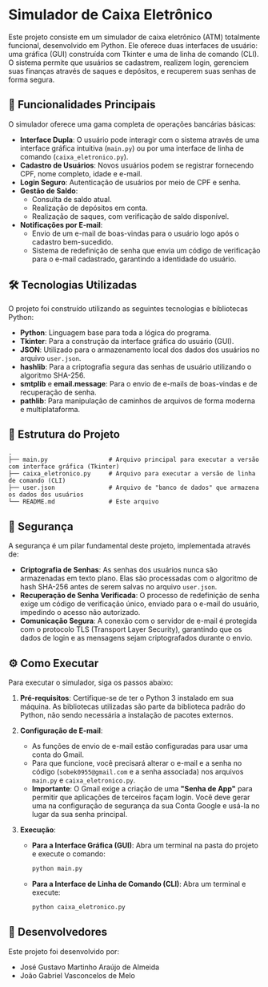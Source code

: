 # Simulador de Caixa Eletrônico

Este projeto consiste em um simulador de caixa eletrônico (ATM) totalmente funcional, desenvolvido em Python. Ele oferece duas interfaces de usuário: uma gráfica (GUI) construída com Tkinter e uma de linha de comando (CLI). O sistema permite que usuários se cadastrem, realizem login, gerenciem suas finanças através de saques e depósitos, e recuperem suas senhas de forma segura.

## 🚀 Funcionalidades Principais

O simulador oferece uma gama completa de operações bancárias básicas:

-   **Interface Dupla**: O usuário pode interagir com o sistema através de uma interface gráfica intuitiva (`main.py`) ou por uma interface de linha de comando (`caixa_eletronico.py`).
-   **Cadastro de Usuários**: Novos usuários podem se registrar fornecendo CPF, nome completo, idade e e-mail.
-   **Login Seguro**: Autenticação de usuários por meio de CPF e senha.
-   **Gestão de Saldo**:
    -   Consulta de saldo atual.
    -   Realização de depósitos em conta.
    -   Realização de saques, com verificação de saldo disponível.
-   **Notificações por E-mail**:
    -   Envio de um e-mail de boas-vindas para o usuário logo após o cadastro bem-sucedido.
    -   Sistema de redefinição de senha que envia um código de verificação para o e-mail cadastrado, garantindo a identidade do usuário.

## 🛠️ Tecnologias Utilizadas

O projeto foi construído utilizando as seguintes tecnologias e bibliotecas Python:

-   **Python**: Linguagem base para toda a lógica do programa.
-   **Tkinter**: Para a construção da interface gráfica do usuário (GUI).
-   **JSON**: Utilizado para o armazenamento local dos dados dos usuários no arquivo `user.json`.
-   **hashlib**: Para a criptografia segura das senhas de usuário utilizando o algoritmo SHA-256.
-   **smtplib** e **email.message**: Para o envio de e-mails de boas-vindas e de recuperação de senha.
-   **pathlib**: Para manipulação de caminhos de arquivos de forma moderna e multiplataforma.

## 📂 Estrutura do Projeto

```
.
├── main.py                 # Arquivo principal para executar a versão com interface gráfica (Tkinter)
├── caixa_eletronico.py     # Arquivo para executar a versão de linha de comando (CLI)
├── user.json               # Arquivo de "banco de dados" que armazena os dados dos usuários
└── README.md               # Este arquivo
```

## 🔐 Segurança

A segurança é um pilar fundamental deste projeto, implementada através de:

-   **Criptografia de Senhas**: As senhas dos usuários nunca são armazenadas em texto plano. Elas são processadas com o algoritmo de hash SHA-256 antes de serem salvas no arquivo `user.json`.
-   **Recuperação de Senha Verificada**: O processo de redefinição de senha exige um código de verificação único, enviado para o e-mail do usuário, impedindo o acesso não autorizado.
-   **Comunicação Segura**: A conexão com o servidor de e-mail é protegida com o protocolo TLS (Transport Layer Security), garantindo que os dados de login e as mensagens sejam criptografados durante o envio.

## ⚙️ Como Executar

Para executar o simulador, siga os passos abaixo:

1.  **Pré-requisitos**: Certifique-se de ter o Python 3 instalado em sua máquina. As bibliotecas utilizadas são parte da biblioteca padrão do Python, não sendo necessária a instalação de pacotes externos.

2.  **Configuração de E-mail**:
    -   As funções de envio de e-mail estão configuradas para usar uma conta do Gmail.
    -   Para que funcione, você precisará alterar o e-mail e a senha no código (`sobek0955@gmail.com` e a senha associada) nos arquivos `main.py` e `caixa_eletronico.py`.
    -   **Importante**: O Gmail exige a criação de uma **"Senha de App"** para permitir que aplicações de terceiros façam login. Você deve gerar uma na configuração de segurança da sua Conta Google e usá-la no lugar da sua senha principal.

3.  **Execução**:
    -   **Para a Interface Gráfica (GUI)**: Abra um terminal na pasta do projeto e execute o comando:
        ```bash
        python main.py
        ```
    -   **Para a Interface de Linha de Comando (CLI)**: Abra um terminal e execute:
        ```bash
        python caixa_eletronico.py
        ```

## 👥 Desenvolvedores

Este projeto foi desenvolvido por:

-   José Gustavo Martinho Araújo de Almeida
-   João Gabriel Vasconcelos de Melo